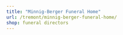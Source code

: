 ```yaml
---
title: "Minnig-Berger Funeral Home"
url: /tremont/minnig-berger-funeral-home/
shop: funeral directors
---
```

